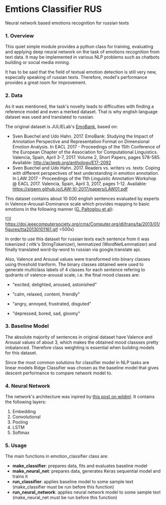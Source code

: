 # Emtions Classifier RUS

Neural network based emotions recognition for russian texts

### 1. Overview

This quiet simple module provides a python class for training, evaluating and applying deep neural network on the task of emotions recognition from text data. It may be implemented in various NLP problems such as chatbots building or social media mining. 

It has to be said that the field of textual emotion detection is still very new, especially speaking of russian texts. Therefore, model's performance provides a great room for improvement.

### 2. Data

As it was mentioned, the task's novelty leads to difficulties with finding a reference model and even a merked dataset. That is why english language dataset was used and translated to russian. 

The original dataset is JULIELab's [EmoBank](https://github.com/JULIELab/EmoBank), based on:

* Sven Buechel and Udo Hahn. 2017. EmoBank: Studying the Impact of Annotation Perspective and Representation Format on Dimensional Emotion Analysis. In EACL 2017 - Proceedings of the 15th Conference of the European Chapter of the Association for Computational Linguistics. Valencia, Spain, April 3-7, 2017. Volume 2, Short Papers, pages 578-585. Available: http://aclweb.org/anthology/E17-2092
* Sven Buechel and Udo Hahn. 2017. Readers vs. writers vs. texts: Coping with different perspectives of text understanding in emotion annotation. In LAW 2017 - Proceedings of the 11th Linguistic Annotation Workshop @ EACL 2017. Valencia, Spain, April 3, 2017, pages 1-12. Available: https://sigann.github.io/LAW-XI-2017/papers/LAW01.pdf

This dataset contains about 10 000 english sentences evaluated by experts in Valence-Arousal-Dominance scale which provides mapping to basic emotions in the following manner ([G. Paltoglou et al](https://www.computer.org/csdl/trans/ta/2013/01/tta2013010116-abs.html)):

![]( https://doi.ieeecomputersociety.org/cms/Computer.org/dl/trans/ta/2013/01/figures/tta20130101161.gif =500x)

In order to use this dataset for russian texts each sentence from it was tokenized ( nltk's StringTokenizer), lemmatized (WordNetLemmatizer) and finally translated word-by-word to russian via google.translate api.

Also, Valence and Arousal values were transformed into binary classes using threshold tranform. The binary classes obtained were used to generate  multiclass labels of 4 classes for each sentence refering to qudrants of valence-arousal scale, i.e. the final mood classes are:

- "excited, delighted, aroused, astonished"

- "calm, relaxed, content, friendly"

- "angry, annoyed, frustrated, disguted"

- "depressed, bored, sad, gloomy"

### 3. Baseline Model

The absolute majority of sentences in original dataset have Valence and Arousal values of about 3, which makes the obtained mood classses pretty imbalanced. Therefore class weighting is essential when building models for this dataset.

Since the most common solutions for classifier model in NLP tasks are linear models Ridge Classifier was chosen as the baseline model that gives descent performance to compare network model to.

### 4. Neural Network

The network's architecture was inpired by [this post on wildml](http://www.wildml.com/2015/12/implementing-a-cnn-for-text-classification-in-tensorflow/). It contains the following layers:

1. Embedding
2. Convolutional
3. Pooling
4. LSTM
5. Softmax

### 5. Usage

The main functions in emotion_classifier class are:

* **make_classifier**: prepares data, fits and evaluates baseline model
* **make_neural_net**: prepares data, generates Keras sequential model and trains it
* **run_classifier**: applies baseline model to some sample text (make_classifier must be run before this function)
* **run_neural_network**: applies neural network model to some sample text (make_neural_net must be run before this function)



